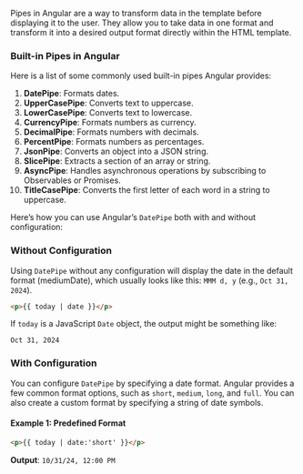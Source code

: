 Pipes in Angular are a way to transform data in the template before displaying it to the user. They allow you to take data in one format and transform it into a desired output format directly within the HTML template.

### Built-in Pipes in Angular

Here is a list of some commonly used built-in pipes Angular provides:

1. **DatePipe**: Formats dates.
2. **UpperCasePipe**: Converts text to uppercase.
3. **LowerCasePipe**: Converts text to lowercase.
4. **CurrencyPipe**: Formats numbers as currency.
5. **DecimalPipe**: Formats numbers with decimals.
6. **PercentPipe**: Formats numbers as percentages.
7. **JsonPipe**: Converts an object into a JSON string.
8. **SlicePipe**: Extracts a section of an array or string.
9. **AsyncPipe**: Handles asynchronous operations by subscribing to Observables or Promises.
10. **TitleCasePipe**: Converts the first letter of each word in a string to uppercase.

Here’s how you can use Angular’s `DatePipe` both with and without configuration:

### Without Configuration
Using `DatePipe` without any configuration will display the date in the default format (mediumDate), which usually looks like this: `MMM d, y` (e.g., `Oct 31, 2024`).

```html
<p>{{ today | date }}</p>
```

If `today` is a JavaScript `Date` object, the output might be something like:
```
Oct 31, 2024
```

### With Configuration
You can configure `DatePipe` by specifying a date format. Angular provides a few common format options, such as `short`, `medium`, `long`, and `full`. You can also create a custom format by specifying a string of date symbols.

#### Example 1: Predefined Format
```html
<p>{{ today | date:'short' }}</p>
```
**Output**: `10/31/24, 12:00 PM`
